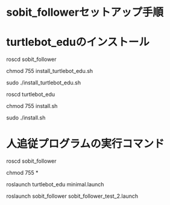 # sobit_followerセットアップ手順

# turtlebot_eduのインストール
roscd sobit_follower

chmod 755 install_turtlebot_edu.sh

sudo ./install_turtlebot_edu.sh

roscd turtlebot_edu

chmod 755 install.sh

sudo ./install.sh

# 人追従プログラムの実行コマンド

roscd sobit_follower

chmod 755 *

roslaunch turtlebot_edu minimal.launch

roslaunch sobit_follower sobit_follower_test_2.launch




